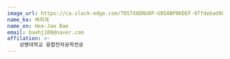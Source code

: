 ```yaml
---
image_url: https://ca.slack-edge.com/T057X8DNU8P-U058BP0KDEF-97fdebad98da-72
name_ko: 배희재
name_en: Hee-Jae Bae
email: baehj100@naver.com
affilation: >-
    상명대학교 융합전자공학전공
---
```

